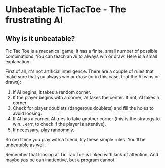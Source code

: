 # Unbeatable TicTacToe - The frustrating AI

## Why is it unbeatable?

Tic Tac Toe is a mecanical game, it has a finite, small number of possible combinations. You can teach an *AI* to always win or draw. Here is a small explanation.

First of all, it's not artificial intelligence. There are a couple of rules that make sure that you always win or draw (or in this case, that the AI wins or draws):

1. If AI begins, it takes a random corner.
2. If the player begins with a corner, AI takes the center. If not, AI takes a corner.
3. Check for player doublets (dangerous doublets) and fill the holes to avoid loosing.
4. If AI has a corner, AI tries to take another corner (this is the strategy to win... errr, to check if the player is attentive).
5. If necessary, play randomnly.

So next time you play with a friend, try these simple rules. You'll be unbeatable as well.

Remember that loosing at Tic Tac Toe is linked with lack of attention. And maybe *you* be can inattentive, but a program cannot.

